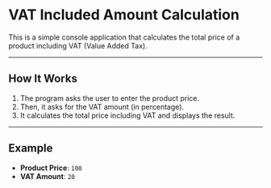 # VAT Included Amount Calculation

This is a simple console application that calculates the total price of a product including VAT (Value Added Tax).

---

## How It Works

1. The program asks the user to enter the product price.
2. Then, it asks for the VAT amount (in percentage).
3. It calculates the total price including VAT and displays the result.

---

## Example

- **Product Price**: `100`
- **VAT Amount**: `20`
